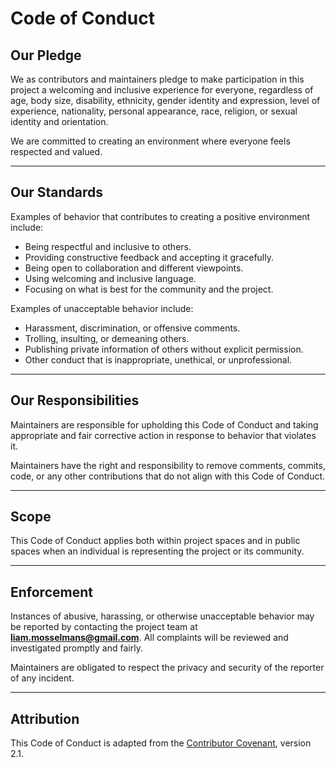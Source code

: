 # Code of Conduct

## Our Pledge
We as contributors and maintainers pledge to make participation in this project a welcoming and inclusive experience for everyone, regardless of age, body size, disability, ethnicity, gender identity and expression, level of experience, nationality, personal appearance, race, religion, or sexual identity and orientation.

We are committed to creating an environment where everyone feels respected and valued.

---

## Our Standards
Examples of behavior that contributes to creating a positive environment include:
- Being respectful and inclusive to others.
- Providing constructive feedback and accepting it gracefully.
- Being open to collaboration and different viewpoints.
- Using welcoming and inclusive language.
- Focusing on what is best for the community and the project.

Examples of unacceptable behavior include:
- Harassment, discrimination, or offensive comments.
- Trolling, insulting, or demeaning others.
- Publishing private information of others without explicit permission.
- Other conduct that is inappropriate, unethical, or unprofessional.

---

## Our Responsibilities
Maintainers are responsible for upholding this Code of Conduct and taking appropriate and fair corrective action in response to behavior that violates it.

Maintainers have the right and responsibility to remove comments, commits, code, or any other contributions that do not align with this Code of Conduct.

---

## Scope
This Code of Conduct applies both within project spaces and in public spaces when an individual is representing the project or its community. 

---

## Enforcement
Instances of abusive, harassing, or otherwise unacceptable behavior may be reported by contacting the project team at **liam.mosselmans@gmail.com**. All complaints will be reviewed and investigated promptly and fairly.

Maintainers are obligated to respect the privacy and security of the reporter of any incident.

---

## Attribution
This Code of Conduct is adapted from the [Contributor Covenant](https://www.contributor-covenant.org), version 2.1.
